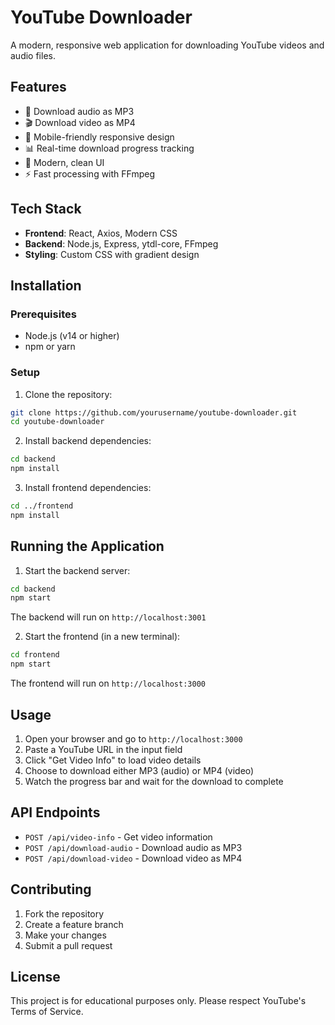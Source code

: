 # YouTube Downloader

A modern, responsive web application for downloading YouTube videos and audio files.

## Features

- 🎵 Download audio as MP3
- 🎬 Download video as MP4
- 📱 Mobile-friendly responsive design
- 📊 Real-time download progress tracking
- 🎨 Modern, clean UI
- ⚡ Fast processing with FFmpeg

## Tech Stack

- **Frontend**: React, Axios, Modern CSS
- **Backend**: Node.js, Express, ytdl-core, FFmpeg
- **Styling**: Custom CSS with gradient design

## Installation

### Prerequisites
- Node.js (v14 or higher)
- npm or yarn

### Setup

1. Clone the repository:
```bash
git clone https://github.com/yourusername/youtube-downloader.git
cd youtube-downloader
```

2. Install backend dependencies:
```bash
cd backend
npm install
```

3. Install frontend dependencies:
```bash
cd ../frontend
npm install
```

## Running the Application

1. Start the backend server:
```bash
cd backend
npm start
```
The backend will run on `http://localhost:3001`

2. Start the frontend (in a new terminal):
```bash
cd frontend
npm start
```
The frontend will run on `http://localhost:3000`

## Usage

1. Open your browser and go to `http://localhost:3000`
2. Paste a YouTube URL in the input field
3. Click "Get Video Info" to load video details
4. Choose to download either MP3 (audio) or MP4 (video)
5. Watch the progress bar and wait for the download to complete

## API Endpoints

- `POST /api/video-info` - Get video information
- `POST /api/download-audio` - Download audio as MP3
- `POST /api/download-video` - Download video as MP4

## Contributing

1. Fork the repository
2. Create a feature branch
3. Make your changes
4. Submit a pull request

## License

This project is for educational purposes only. Please respect YouTube's Terms of Service.
